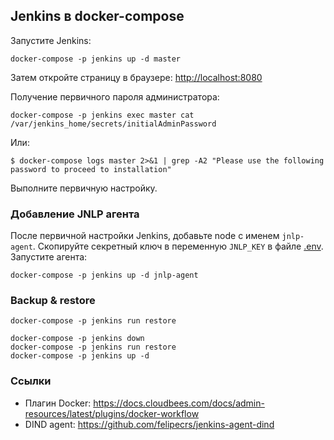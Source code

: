 
## Jenkins в docker-compose

Запустите Jenkins:
```shell
docker-compose -p jenkins up -d master
```
Затем откройте страницу в браузере: [http://localhost:8080](http://localhost:8080)

Получение первичного пароля администратора:
```shell
docker-compose -p jenkins exec master cat /var/jenkins_home/secrets/initialAdminPassword
```

Или:

```shell
$ docker-compose logs master 2>&1 | grep -A2 "Please use the following password to proceed to installation"
```

Выполните первичную настройку.

### Добавление JNLP агента
После первичной настройки Jenkins, добавьте node c именем `jnlp-agent`.
Скопируйте секретный ключ в переменную `JNLP_KEY` в файле [.env](.env).
Запустите агента:
```shell
docker-compose -p jenkins up -d jnlp-agent
```

### Backup & restore
```shell
docker-compose -p jenkins run restore
```

```shell
docker-compose -p jenkins down
docker-compose -p jenkins run restore
docker-compose -p jenkins up -d
```

### Ссылки

- Плагин Docker: https://docs.cloudbees.com/docs/admin-resources/latest/plugins/docker-workflow 
- DIND agent: https://github.com/felipecrs/jenkins-agent-dind